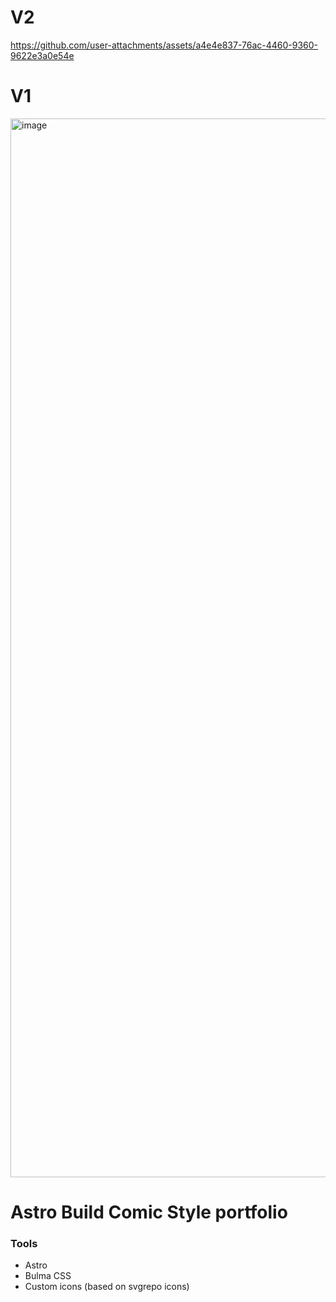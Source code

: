 # V2

https://github.com/user-attachments/assets/a4e4e837-76ac-4460-9360-9622e3a0e54e


# V1
<img width="1052" height="1694" alt="image" src="https://github.com/user-attachments/assets/17306850-edb4-4dbf-ad3e-cb868719c8d6" />

# Astro Build Comic Style portfolio

### Tools
* Astro
* Bulma CSS
* Custom icons (based on svgrepo icons)

